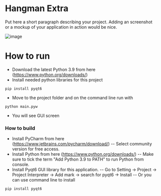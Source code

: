 # Hangman Extra
Put here a short paragraph describing your project. 
Adding an screenshot or a mockup of your application in action would be nice.  

![image](https://user-images.githubusercontent.com/71058334/197948673-fb25bd03-1a80-47d8-9071-e70fc4568cf9.png)
# How to run 
- Download the latest Python 3.9 from here (https://www.python.org/downloads/)
- Install needed python libraries for this project

```
pip install pyqt6
```
- Move to the project folder and on the command line run with
```
python main.pyw
```
- You will see GUI screen


### How to build
- Install PyCharm from here (https://www.jetbrains.com/pycharm/download/)
-- Select community version for free access.
- Install Python from here (https://www.python.org/downloads/)
-- Make sure to tick the term "Add Python 3.9 to PATH" to run Python from console.
- Install Pyqt6 GUI library for this application.
-- Go to Setting -> Project -> Project Interpreter -> Add mark -> search for pyqt6 -> Install
-- Or you can use command line to install
```
pip install pyqt6
```
